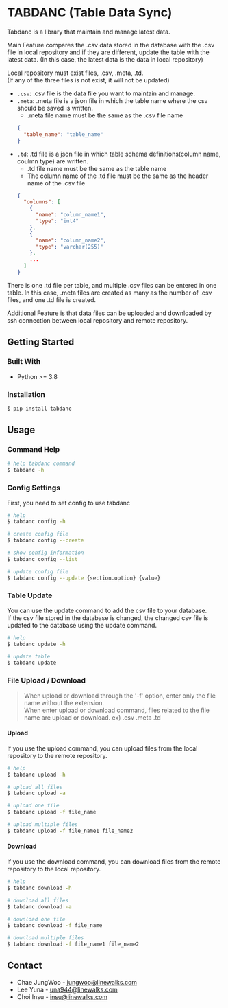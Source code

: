 # TABDANC (Table Data Sync)

Tabdanc is a library that maintain and manage latest data.

Main Feature compares the .csv data stored in the database with the .csv file in local repository and if they are different, update the table with the latest data. (In this case, the latest data is the data in local repository)

Local repository must exist files, .csv, .meta, .td. <br>
(If any of the three files is not exist, it will not be updated)

- `.csv`: .csv file is the data file you want to maintain and manage.
- `.meta`: .meta file is a json file in which the table name where the csv should be saved is written.
  - .meta file name must be the same as the .csv file name
  ```json
  {
    "table_name": "table_name"
  }
  ```
- `.td`: .td file is a json file in which table schema definitions(column name, coulmn type) are written. 
  - .td file name must be the same as the table name
  - The column name of the .td file must be the same as the header name of the .csv file
  ```json
  {
    "columns": [
      {
        "name": "column_name1",
        "type": "int4"
      },
      {
        "name": "column_name2",
        "type": "varchar(255)"
      },
      ...
    ]
  }
  ```

There is one .td file per table, and multiple .csv files can be entered in one table. In this case, .meta files are created as many as the number of .csv files, and one .td file is created.

Additional Feature is that data files can be uploaded and downloaded by ssh connection between local repository and remote repository.

## Getting Started

### Built With

- Python >= 3.8

### Installation

```sh
$ pip install tabdanc
```

## Usage

### Command Help

```sh
# help tabdanc command
$ tabdanc -h
```

### Config Settings

First, you need to set config to use tabdanc 

```sh
# help
$ tabdanc config -h

# create config file 
$ tabdanc config --create

# show config information
$ tabdanc config --list

# update config file
$ tabdanc config --update {section.option} {value}
```

### Table Update

You can use the update command to add the csv file to your database. <br>
If the csv file stored in the database is changed, the changed csv file is updated to the database using the update command.

```sh
# help
$ tabdanc update -h

# update table
$ tabdanc update
```

### File Upload / Download

> When upload or download through the '-f' option, enter only the file name without the extension. <br> When enter upload or download command, files related to the file name are upload or download. ex) .csv .meta .td

#### Upload

If you use the upload command, you can upload files from the local repository to the remote repository.

```sh
# help
$ tabdanc upload -h

# upload all files
$ tabdanc upload -a

# upload one file
$ tabdanc upload -f file_name

# upload multiple files
$ tabdanc upload -f file_name1 file_name2
```

#### Download

If you use the download command, you can download files from the remote repository to the local repository.

```sh
# help
$ tabdanc download -h

# download all files
$ tabdanc download -a

# download one file
$ tabdanc download -f file_name

# download multiple files
$ tabdanc download -f file_name1 file_name2
```

## Contact

- Chae JungWoo - jungwoo@linewalks.com
- Lee Yuna - una944@linewalks.com
- Choi Insu - insu@linewalks.com
